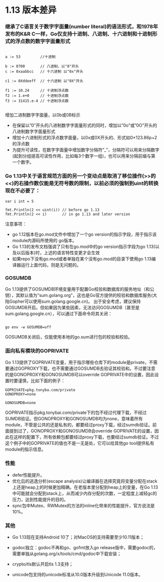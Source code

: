 # 1.13 版本差异

### 继承了C语言关于数字字面量(number literal)的语法形式，和1978年发布的K&R C一样，Go仅支持十进制、八进制、十六进制和十进制形式的浮点数的数字字面量形式
```

a := 53         //十进制
 
b := 0700       // 八进制，以"0"开头
c := 0xaabbcc   // 十六进制 以"0x"开头
 
c1 := 0Xddeeff  // 十六进制 以"0X"开头
 
f1 := 10.24     // 十进制浮点数
f2 := 1.e+0     // 十进制浮点数
f3 := 31415.e-4 // 十进制浮点数
 
```

增加二进制数字字面量，以0b或0B标示

* 在保留以”0″开头的八进制数字字面量形式的同时，增加以”0o”或”0O”开头的八进制数字字面量形式
* 增加十六进制形式的浮点数字面量，以0x或0X开头的、形式如0×123.86p+2的浮点数
* 为提升可读性，在数字字面量中增加数字分隔符”_”，分隔符可以用来分隔数字(起到分组提高可读性作用，比如每3个数字一组)，也可以用来分隔前缀与第一个数字。

### Go 1.13中关于语言规范方面的另一个变动点是取消了移位操作(>>的<<)的右操作数仅能是无符号数的限制，以前必须的强制到uint的转换现在不必要了：

```
var i int = 5
 
fmt.Println(2 << uint(i)) // before go 1.13
fmt.Println(2 << i)       // in go 1.13 and later version

```

注意事项：
* go 1.12版本在go.mod文件中增加了一个go version的指示字段，用于指示该module内源码所使用的 go版本。
* Go 1.13的发布文档强调了只有在go.mod中的go version指示字段为go 1.13(以及以后版本)时，上述的语言特性变更才会生效
* 如果repo下没有go.mod或者单独在某个没有go.mod的目录下使用go 1.13编译器运行上面代码，则是无问题的。

### GOSUMDB
Go 1.13提供了GOSUMDB环境变量用于配置Go校验和数据库的服务地址（和公钥），其默认值为”sum.golang.org”，这也是Go官方提供的校验和数据库服务(大陆Gopher可以使用sum.golang.google.cn)。
出于安全考虑，建议保持GOSUMDB开启。但如果因为某些因素，无法访问GOSUMDB（甚至是sum.golang.google.cn），可以通过下面命令将其关闭：
```

go env -w GOSUMDB=off

```
GOSUMDB关闭后，仅能使用本地的go.sum进行包的校验和校验。

### 面向私有模块的GOPRIVATE
Go 1.13提供了GOPRIVATE变量，用于指示哪些仓库下的module是private，不需要通过GOPROXY下载，也不需要通过GOSUMDB去验证其校验和。不过要注意的是GONOPROXY和GONOSUMDB可以override GOPRIVATE中的设置，因此设置时要谨慎，比如下面的例子：
```
GOPRIVATE=pkg.tonyba.com/private
GONOPROXY=none
 
GONOSUMDB=none
```
GOPRIVATE指示pkg.tonybai.com/private下的包不经过代理下载，不经过SUMDB验证。但GONOPROXY和GONOSUMDB均为none，意味着所有module，不管是公共的还是私有的，都要经过proxy下载，经过sumdb验证。前面提到过了，GONOPROXY和GONOSUMDB会override GOPRIVATE的设置，因此在这样的配置下，所有依赖包都要经过proxy下载，也要经过sumdb验证。不过这个例子中的GOPRIVATE的值也不是一无是处，它可以给其他go tool提供私有module的指示信息。

### 性能

* defer性能提升。
* 优化后的逃逸分析(escape analysis)让编译器在选择究竟将变量分配在stack上还是heap上的时候更加精确。在老版本里分配到heap上的变量，在Go 1.13中可能就会分配到stack上，从而减少内存分配的次数，一定程度上减轻gc的压力，达到性能提升的目的。
* sync包中Mutex、RWMutex的方法的inline化带来的性能提升，官方说法是10%。

### 其他

* Go 1.13现在支持Android 10了；对MacOS的支持需要至少10.11版本；

* godoc独立：godoc不再和go、gofmt放入go release版中，需要godoc的，需要单独从golang.org/x/tools/cmd/godoc中下载安装；

* crypto/tls默认开启tls 1.3支持；

* unicode包支持的unicode标准从10.0版本升级到Unicode 11.0版本。

